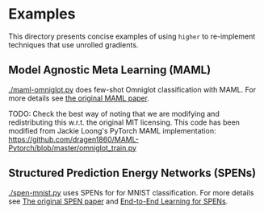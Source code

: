 # Examples

This directory presents concise examples of using `higher`
to re-implement techniques that use unrolled gradients.

## Model Agnostic Meta Learning (MAML)
[./maml-omniglot.py](./maml-omniglot.py)
does few-shot Omniglot classification with MAML.
For more details see [the original MAML paper](https://arxiv.org/abs/1703.03400).

TODO: Check the best way of noting that we are modifying and redistributing
this w.r.t. the original MIT licensing.
This code has been modified from Jackie Loong's PyTorch MAML implementation:
https://github.com/dragen1860/MAML-Pytorch/blob/master/omniglot_train.py

## Structured Prediction Energy Networks (SPENs)
[./spen-mnist.py](./spen-mnist.py)
uses SPENs for for MNIST classification.
For more details see
[The original SPEN paper](https://arxiv.org/abs/1511.06350)
and
[End-to-End Learning for SPENs](https://arxiv.org/abs/1703.05667).
